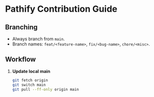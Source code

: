 # Pathify Contribution Guide

## Branching
- Always branch from `main`.
- Branch names: `feat/<feature-name>`, `fix/<bug-name>`, `chore/<misc>`.

## Workflow
1. **Update local main**
   ```bash
   git fetch origin
   git switch main
   git pull --ff-only origin main
